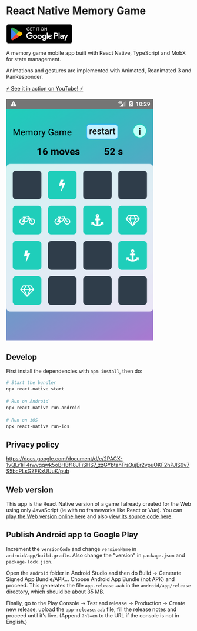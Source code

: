 # React Native Memory Game

<a href="https://play.google.com/store/apps/details?id=com.albertvila.memorygame"><img src="assets/GetItOnGooglePlay_Badge_Web_color_English.png" alt="Get it on Google Play" title="Download the app on Google Play" width="180px"></a>

A memory game mobile app built with React Native, TypeScript and MobX for state management.

Animations and gestures are implemented with Animated, Reanimated 3 and PanResponder.

<a href="https://www.youtube.com/watch?v=2ueXk3jBcOY">⚡️ See it in action on YouTube! ⚡️</a>

<a href="https://www.youtube.com/watch?v=2ueXk3jBcOY"><img src="assets/screenshot.webp" alt="Screenshot of the memory game" title="See it in action on YouTube!" width="400px"></a>

## Develop

First install the dependencies with `npm install`, then do:

```bash
# Start the bundler
npx react-native start

# Run on Android
npx react-native run-android

# Run on iOS
npx react-native run-ios
```

## Privacy policy

https://docs.google.com/document/d/e/2PACX-1vQLr1iT4rwvqgwk5oBHBf18JFiSHS7_zzGYbtahTrs3ujEr2vpuOKF2hPJlS9v7S5bcPLsGZFKxUUuK/pub

## Web version

This app is the React Native version of a game I already created for the Web using only JavaScript (ie with no frameworks like React or Vue). You can [play the Web version online here](https://albert-javascript-udacity-memory-game.netlify.app) and also [view its source code here](https://github.com/AlbertVilaCalvo/JavaScript-Udacity-Memory-Game).

## Publish Android app to Google Play

Increment the `versionCode` and change `versionName` in `android/app/build.gradle`.
Also change the "version" in `package.json` and `package-lock.json`.

Open the `android` folder in Android Studio and then do Build → Generate Signed App Bundle/APK...
Choose Android App Bundle (not APK) and proceed.
This generates the file `app-release.aab` in the `android/app/release` directory, which should be about 35 MB.

Finally, go to the Play Console → Test and release → Production → Create new release, upload the `app-release.aab` file, fill the release notes and proceed until it's live.
(Append `?hl=en` to the URL if the console is not in English.)
